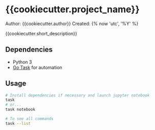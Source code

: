 # {{cookiecutter.project_name}}

Author: {{cookiecutter.author}}
Created: {% now 'utc', '%Y' %}

{{cookiecutter.short_description}}

## Dependencies
* Python 3
* [Go Task](https://taskfile.dev/#/) for automation

## Usage
```bash
# Install dependencies if necessary and launch jupyter notebook
task
# or...
task notebook

# To see all commands
task --list
```
